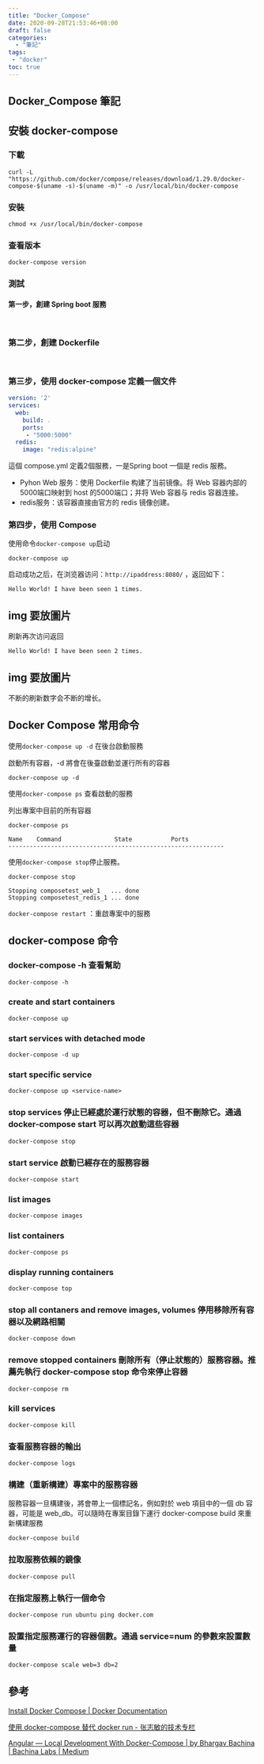 ```yaml
---
title: "Docker_Compose"
date: 2020-09-28T21:53:46+08:00
draft: false
categories:
  - "筆記"
tags:
 - "docker"
toc: true
---
```


## Docker_Compose 筆記

<!--more-->

## 安裝 docker-compose

### 下載

```shell
curl -L "https://github.com/docker/compose/releases/download/1.29.0/docker-compose-$(uname -s)-$(uname -m)" -o /usr/local/bin/docker-compose
```

### 安裝

```shell
chmod +x /usr/local/bin/docker-compose
```

### 查看版本

````shell
docker-compose version
````

### 測試

#### 第一步，創建 Spring boot 服務

```shell


```

### 第二步，創建 Dockerfile

```dockerfile



```

### 第三步，使用 docker-compose 定義一個文件

```yml
version: '2'
services:
  web:
    build: .
    ports:
     - "5000:5000"
  redis:
    image: "redis:alpine"
```

這個 compose.yml 定義2個服務，一是Spring boot  一個是 redis 服務。

- Pyhon Web 服务：使用 Dockerfile 构建了当前镜像。将 Web 容器内部的5000端口映射到 host 的5000端口；并将 Web 容器与 redis 容器连接。
- redis服务：该容器直接由官方的 redis 镜像创建。

### 第四步，使用 Compose

使用命令`docker-compose up`启动

```shell
docker-compose up
```

启动成功之后，在浏览器访问：`http://ipaddress:8080/` ，返回如下：

```shell
Hello World! I have been seen 1 times.
```

## img  要放圖片

刷新再次访问返回

```shell
Hello World! I have been seen 2 times.
```

## img 要放圖片

不断的刷新数字会不断的增长。

## Docker Compose 常用命令

使用`docker-compose up -d` 在後台啟動服務

啟動所有容器，-d 將會在後臺啟動並運行所有的容器

```shell
docker-compose up -d
```

使用`docker-compose ps`  查看啟動的服務

列出專案中目前的所有容器

```shell
docker-compose ps
```

```shell
Name    Command               State           Ports         
-------------------------------------------------------------

```

使用`docker-compose stop`停止服務。

```shell
docker-compose stop
```

```shell
Stopping composetest_web_1   ... done
Stopping composetest_redis_1 ... done
```

`docker-compose restart` ：重啟專案中的服務






## docker-compose 命令

### docker-compose -h 查看幫助

```shell
docker-compose -h 
```

### create and start containers

```shell
docker-compose up
```

### start services with detached mode

```shell
docker-compose -d up
```

### start specific service

```shell
docker-compose up <service-name>
```

### stop services 停止已經處於運行狀態的容器，但不刪除它。通過 docker-compose start 可以再次啟動這些容器

```shell
docker-compose stop
```

### start service 啟動已經存在的服務容器

```shell
docker-compose start
```

### list images

```shell
docker-compose images
```

### list containers

```shell
docker-compose ps
```

### display running containers

```shell
docker-compose top
```

### stop all contaners and remove images, volumes 停用移除所有容器以及網路相關

```shell
docker-compose down
```

### remove stopped containers 刪除所有（停止狀態的）服務容器。推薦先執行 docker-compose stop 命令來停止容器

```shell
docker-compose rm 
```

### kill services

```shell
docker-compose kill
```

### 查看服務容器的輸出

```shell
docker-compose logs
```

### 構建（重新構建）專案中的服務容器

服務容器一旦構建後，將會帶上一個標記名，例如對於 web 項目中的一個 db 容器，可能是 web_db。可以隨時在專案目錄下運行 docker-compose build 來重新構建服務

```shell
docker-compose build
```

### 拉取服務依賴的鏡像

```shell
docker-compose pull
```

### 在指定服務上執行一個命令

```shell
docker-compose run ubuntu ping docker.com
```

### 設置指定服務運行的容器個數。通過 service=num 的參數來設置數量

```shell
docker-compose scale web=3 db=2
```



## 參考

[Install Docker Compose | Docker Documentation](https://docs.docker.com/compose/install/)

[使用 docker-compose 替代 docker run - 张志敏的技术专栏](https://beginor.github.io/2017/06/08/use-compose-instead-of-run.html)

[Angular — Local Development With Docker-Compose | by Bhargav Bachina | Bachina Labs | Medium](https://medium.com/bb-tutorials-and-thoughts/angular-local-development-with-docker-compose-13719b998e42)
